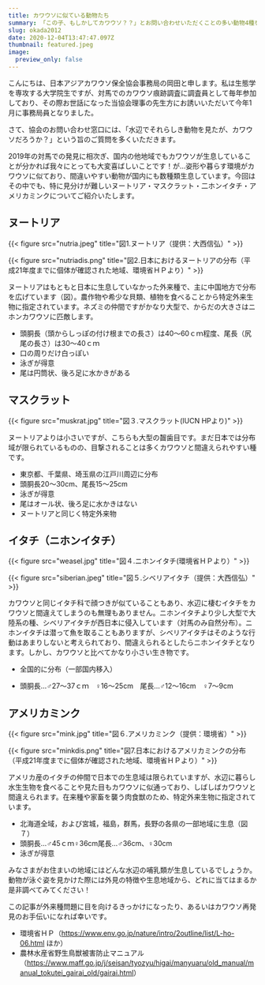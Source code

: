 ```yaml
---
title: カワウソに似ている動物たち
summary: 「この子、もしかしてカワウソ？？」とお問い合わせいただくことの多い動物4種をピックアップしてご紹介します。
slug: okada2012
date: 2020-12-04T13:47:47.097Z
thumbnail: featured.jpeg
image:
  preview_only: false
---
```

こんにちは、日本アジアカワウソ保全協会事務局の岡田と申します。私は生態学を専攻する大学院生ですが、対馬でのカワウソ痕跡調査に調査員として毎年参加しており、その際お世話になった当協会理事の先生方にお誘いいただいて今年1月に事務局員となりました。

さて、協会のお問い合わせ窓口には、「水辺でそれらしき動物を見たが、カワウソだろうか？」という旨のご質問を多くいただきます。

2019年の対馬での発見に相次ぎ、国内の他地域でもカワウソが生息していることが分かれば我々にとっても大変喜ばしいことです！が…姿形や暮らす環境がカワウソに似ており、間違いやすい動物が国内にも数種類生息しています。今回はその中でも、特に見分けが難しいヌートリア・マスクラット・二ホンイタチ・アメリカミンクについてご紹介いたします。

## ヌートリア　

{{< figure src="nutria.jpeg" title="図1.ヌートリア（提供：大西信弘）" >}}

{{< figure src="nutriadis.png" title="図2.日本におけるヌートリアの分布（平成21年度までに個体が確認された地域、環境省ＨＰより）" >}}

ヌートリアはもともと日本に生息していなかった外来種で、主に中国地方で分布を広げています（図）。農作物や希少な貝類、植物を食べることから特定外来生物に指定されています。ネズミの仲間ですがかなり大型で、からだの大きさはニホンカワウソに匹敵します。

* 頭胴長（頭からしっぽの付け根までの長さ）は40～60ｃｍ程度、尾長（尻尾の長さ）は30～40ｃｍ
* 口の周りだけ白っぽい
* 泳ぎが得意
* 尾は円筒状、後ろ足に水かきがある

## マスクラット

{{< figure src="muskrat.jpg" title="図３.マスクラット(IUCN HPより)" >}}

ヌートリアよりは小さいですが、こちらも大型の齧歯目です。まだ日本では分布域が限られているものの、目撃されることは多くカワウソと間違えられやすい種です。

* 東京都、千葉県、埼玉県の江戸川周辺に分布
* 頭胴長20～30cm、尾長15～25cm
* 泳ぎが得意
* 尾はオール状、後ろ足に水かきはない
* ヌートリアと同じく特定外来物

## イタチ（ニホンイタチ）

{{< figure src="weasel.jpg" title="図４.ニホンイタチ(環境省ＨＰより）" >}}

{{< figure src="siberian.jpeg" title="図５.シベリアイタチ（提供：大西信弘）" >}}

カワウソと同じイタチ科で顔つきが似ていることもあり、水辺に棲むイタチをカワウソと間違えてしまうのも無理もありません。ニホンイタチより少し大型で大陸系の種、シベリアイタチが西日本に侵入しています（対馬のみ自然分布）。ニホンイタチは潜って魚を取ることもありますが、シベリアイタチはそのような行動はあまりしないと考えられており、間違えられるとしたらニホンイタチとなります。しかし、カワウソと比べてかなり小さい生き物です。

* 全国的に分布（一部国内移入）

* 頭胴長…♂27～37ｃｍ　♀16～25cm　尾長…♂12～16cm　♀7～9cm

## アメリカミンク　

{{< figure src="mink.jpg" title="図６.アメリカミンク（提供：環境省）" >}}

{{< figure src="minkdis.png" title="図7.日本におけるアメリカミンクの分布（平成21年度までに個体が確認された地域、環境省ＨＰより）" >}}

アメリカ産のイタチの仲間で日本での生息域は限られていますが、水辺に暮らし水生生物を食べることや見た目もカワウソに似通っており、しばしばカワウソと間違えられます。在来種や家畜を襲う肉食獣のため、特定外来生物に指定されています。

* 北海道全域，および宮城，福島，群馬，長野の各県の一部地域に生息（図７）
* 頭胴長…♂45ｃｍ♀36cm尾長…♂36cm、♀30cm
* 泳ぎが得意

みなさまがお住まいの地域にはどんな水辺の哺乳類が生息しているでしょうか。動物が泳ぐ姿を見かけた際には外見の特徴や生息地域から、どれに当てはまるか是非調べてみてください！

この記事が外来種問題に目を向けるきっかけになったり、あるいはカワウソ再発見のお手伝いになれば幸いです。

* 環境省ＨＰ（<https://www.env.go.jp/nature/intro/2outline/list/L-ho-06.html> ほか）
* 農林水産省野生鳥獣被害防止マニュアル（<https://www.maff.go.jp/j/seisan/tyozyu/higai/manyuaru/old_manual/manual_tokutei_gairai_old/gairai.html>）